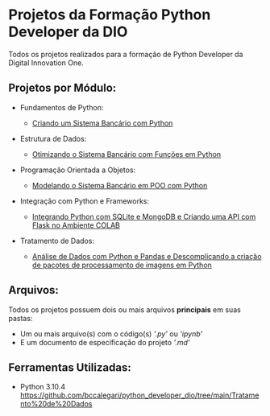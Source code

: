 # Projetos da Formação Python Developer da DIO

Todos os projetos realizados para a formação de Python Developer da Digital Innovation One.

## Projetos por Módulo:

- Fundamentos de Python:  
  - [Criando um Sistema Bancário com Python](https://github.com/bccalegari/python_developer_dio/tree/main/Fundamentos%20de%20Python)
  
- Estrutura de Dados:  
  - [Otimizando o Sistema Bancário com Funções em Python](https://github.com/bccalegari/python_developer_dio/tree/main/Estrutura%20de%20Dados)

- Programação Orientada a Objetos:  
  - [Modelando o Sistema Bancário em POO com Python](https://github.com/bccalegari/python_developer_dio/tree/main/Programa%C3%A7%C3%A3o%20Orientada%20a%20Objetos)

- Integração com Python e Frameworks:  
  - [Integrando Python com SQLite e MongoDB e Criando uma API com Flask no Ambiente COLAB](https://github.com/bccalegari/python_developer_dio/tree/main/Integra%C3%A7%C3%A3o%20com%20Python%20e%20Frameworks)
  
- Tratamento de Dados:  
  - [Análise de Dados com Python e Pandas e Descomplicando a criação de pacotes de processamento de imagens em Python](https://github.com/bccalegari/python_developer_dio/tree/main/Tratamento%20de%20Dados)

## Arquivos:

Todos os projetos possuem dois ou mais arquivos **principais** em suas pastas:
  - Um ou mais arquivo(s) com o código(s) *'.py'* ou *'ipynb'*
  - E um documento de especificação do projeto *'.md'*

## Ferramentas Utilizadas:

- Python 3.10.4
https://github.com/bccalegari/python_developer_dio/tree/main/Tratamento%20de%20Dados
